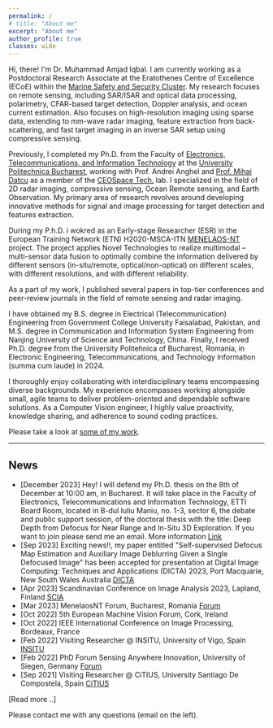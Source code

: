 ```yaml
---
permalink: /
# title: "About me"
excerpt: "About me"
author_profile: true
classes: wide
---
```

Hi, there! I'm Dr. Muhammad Amjad Iqbal. I am currently working as a Postdoctoral Research Associate at the Eratothenes Centre of Excellence (ECoE) within the [Marine Safety and Security Cluster](https://eratosthenes.org.cy/departments/resilient-society-department/). My research focuses on remote sensing, including SAR/ISAR and optical data processing, polarimetry, CFAR-based target detection, Doppler analysis, and ocean current estimation. Also focuses on high-resolution imaging using sparse data, extending to mm-wave radar imaging, feature extraction from back-scattering, and fast target imaging in an inverse SAR setup using compressive sensing.

Previously, I completed my Ph.D. from the Faculty of [Electronics, Telecommunications, and Information Technology](http://www.electronica.pub.ro/) at the [University Politechnica Bucharest](https://upb.ro/en/), working with Prof. Andrei Anghel and [Prof. Mihai Datcu](http://ceospacetech.pub.ro/index.php/ceospacetech-members/10-members/84-members-mihai-datcu) as a member of the [CEOSpace Tech.](http://ceospacetech.pub.ro/) lab. 
I specialized in the field of 2D radar imaging, compressive sensing, Ocean Remote sensing, and Earth Observation. My primary area of research revolves around developing innovative methods for signal and image processing for target detection and features extraction.


During my P.h.D. i wokred as an Early-stage Researcher (ESR) in the European Training Network (ETN) H2020-MSCA-ITN [MENELAOS-NT](https://www.menelaos-nt.eu/) project. The project applies Novel Technologies to realize multimodal – multi-sensor data fusion to optimally combine the information delivered by different sensors (in-situ/remote, optical/non-optical) on different scales, with different resolutions, and with different reliability.

As a part of my work, I published several papers in top-tier conferences and peer-review journals in the field of remote sensing and radar imaging.

I have obtained my B.S. degree in Electrical (Telecommunication) Engineering from Government College University Faisalabad, Pakistan, and M.S. degree in Communication and Information System Engineering from Nanjing University of Science and Technology, China. Finally, I received Ph.D. degree from the University Politehnica of Bucharest, Romania, in Electronic Engineering, Telecommunications, and Technology Information (summa cum laude) in 2024.

I thoroughly enjoy collaborating with interdisciplinary teams encompassing diverse backgrounds. My experience encompasses working alongside small, agile teams to deliver problem-oriented and dependable software solutions. As a Computer Vision engineer, I highly value proactivity, knowledge sharing, and adherence to sound coding practices.

Please take a look at [some of my work](/work).

---

## News
- [December 2023] Hey! I will defend my Ph.D. thesis on the 8th of December at 10:00 am, in Bucharest. It will take place in the Faculty of Electronics, Telecommunications and Information Technology, ETTI Board Room, located in B-dul Iuliu Maniu, no. 1-3, sector 6, the debate and public support session, of the doctoral thesis with the title: Deep Depth from Defocus for Near Range and In-Situ 3D Exploration. If you want to join please send me an email. More information [Link](https://upb.ro/obtinerea-hartilor-de-adancime-din-imagini-defocalizate-folosind-retele-neurale-profunde-deep-depth-from-defocus-for-near-range-and-in-situ-3d-exploration-nazir-saqib-08-12-2023-ora-1000/)
- [Sep 2023] Exciting news!!, my paper entitled "Self-supervised Defocus Map Estimation and Auxiliary Image Deblurring Given a Single Defocused Image" has been accepted for presentation at  Digital Image Computing: Techniques and Applications (DICTA) 2023, Port Macquarie, New South Wales Australia [DICTA](https://www.dictaconference.org/)
- [Apr 2023] Scandinavian Conference on Image Analysis 2023, Lapland, Finland [SCIA](https://sites.google.com/view/scia2023)
- [Mar 2023] MenelaosNT Forum, Bucharest, Romania [Forum](https://andrei2407.github.io/menelaos_nt_forum_bucharest/)
- [Oct 2022] 5th European Machine Vision Forum, Cork, Ireland
- [Oct 2022] IEEE International Conference on Image Processing, Bordeaux, France
- [Feb 2022] Visiting Researcher @ INSITU, University of Vigo, Spain [INSITU](https://ingenieriainsitu.com/en/)
- [Feb 2022] PhD Forum Sensing Anywhere Innovation, University of Siegen, Germany [Forum](http://phdforum.zess.uni-siegen.de/)
- [Sep 2021] Visiting Researcher @ CiTIUS, University Santiago De Compostela, Spain [CiTIUS](https://citius.gal/)


[Read more ..]

Please contact me with any questions (email on the left).
